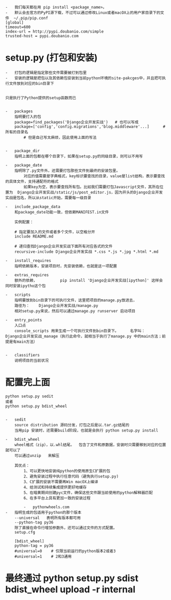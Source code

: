     -   我们每天都在用 pip install <package_name>。
    -   默认会去官方的PyPI源下载，不过可以通过修改Linux或者macOX上的用户家目录下的文件  ~/.pip/pip.conf
    [global]
    timeout=600
    index-url = http://pypi.doubanio.com/simple
    trusted-host = pypi.doubanio.com
    
#   setup.py    (打包和安装)
    
    -   打包的逻辑是指定那些文件需要被打到包里
    -   安装的逻辑是把包以及其依赖包安装到当前python环境的site-pakcges中，并且把可执行文件放到对应的bin目录下
    
    
    只是执行了Python提供的setup函数而已
    
    
    -   packages
        指明要打入的包
        package=find_packages('Django企业开发实战')   # 也可以写成
        package=['config','config.migrations','blog.middleware'...]      #  所有的目录名
            # 但是自己写太麻烦，因此使用上面的写法
            
            
    -   package_dir
        指明上面的包都在哪个目录下，如果在setup.py的同级目录，则可以不用写
        
    -   package_date
        指明除了.py文件外，还需要打包那些文件到最终的安装包里。
            对应的值需要是字典格式，key标识要查找的目录，value是list结构，表示要查找的具体文件，支持通配符的格式
            如果key为空，表示要查找所有包。比如我们需要打包Javascript文件，其所在位置为  Django企业开发实战/static/js/post_editor.js，因为开头的Django企业开发实战是包名，所以从static开始，需要每一级目录
            
    -   include_package_data
        和package_date功能一致，但依赖MANIFEST.in文件
        
        实例配置：
        
        # 指定要加入的文件或者多个文件，以空格分开
        include README.md
        
        # 递归查找Django企业开发实战下面所有对应各式的文件
        recursive-include Django企业开发实战 *.css *.js *.jpg *.html *.md
        
    -   install_requires
        指明依赖版本，安装项目时，先安装依赖，也就是这一项配置
    
    -   extras_requires            
        额外的依赖，          pip install 'Django企业开发实战[ipython]' 这样会同时安装ipytho这个包
        
    -   scripts
        指明要放到bin目录下的可执行文件，这里把项目的manage.py放进去，
        路径为：    Django企业开发实战/manage.py
        相对setup.py来说，然后可以通过manage.py runserver 启动项目
        
    -   entry_points
        入口点
        console_scripts 用来生成一个可执行文件到bin目录下。     名字叫：    Django企业开发实战_manage（执行此命令，就相当于执行了manage.py 中的main方法；前提是有main方法）
        
        
    -   classifiers
        说明项目的当前状况
        
        
#   配置完上面
    python setup.py sedit
    或者
    python setup.py bdist_wheel        
        
        
    -   sedit
        source distribution 源码分发，打包之后是以.tar.gz结尾的
        当用pip 安装时，还需要build阶段，也就是会执行 python setup.py install
   
    -   bdist_wheel        
        wheel格式（zip），以.whl结尾。  包含了文件和原数据，安装时只需要移到对应的位置就可以了
        可以通过unzip   来解压
        
        其优点：
            1、可以更快地安装纯python的使用原生C扩展的包
            2、避免安装过程中执行任意代码（避免执行setup.py)
            3、C扩展的安装不需要再Win macOX上编译
            4、给测试和持续集成提供更好地缓存
            5、在暗黄期间创建pyc文件，确保这些文件跟当前使用的python解释器匹配
            6、在多平台上具有更加一致的安装过程
            
            -   pythonwheels.com
    -   指明生成的包适用于python的那个版本    
        --universal   表明所有版本都可用 
        --python-tag py36   
        除了直接在命令行增加参数外，还可以通过文件的方式配置。
        setup.cfg
        
        [bdist_wheel]
        python-tag = py36
        #universal=0    # 仅限当前运行的python版本2或者3
        #universal=1    # 2和3通用
        
    
#   最终通过  python  setup.py  sdist bdist_wheel upload -r internal        